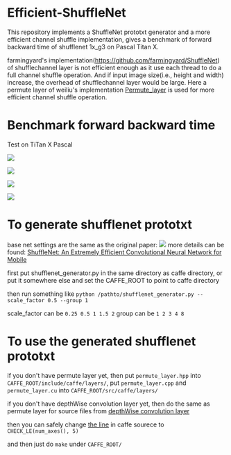 # Efficient-ShuffleNet
This repository implements a ShuffleNet prototxt generator and a more efficient channel shuffle implementation, gives a benchmark of forward backward time of shufflenet 1x_g3 on Pascal Titan X.

farmingyard's implementation(https://github.com/farmingyard/ShuffleNet) of shufflechannel layer is not efficient enough as it use each thread to do a full channel shuffle operation. And if input image size(i.e., height and width) increase, the overhead of shufflechannel layer would be large. Here a permute layer of weiliu's implementation [Permute_layer](https://github.com/BVLC/caffe/commit/b68695db42aa79e874296071927536363fe1efbf?diff=unified) is used for more efficient channel shuffle operation.

# Benchmark forward backward time
Test on TiTan X Pascal


![](https://github.com/MrWanter/Efficient-ShuffleNet/blob/master/image/shufflenet_0.25x_g3.png)

![](https://github.com/MrWanter/Efficient-ShuffleNet/blob/master/image/shufflenet_0.5x_g3.png)

![](https://github.com/MrWanter/Efficient-ShuffleNet/blob/master/image/shufflenet_1x_g3.png)

![](https://github.com/MrWanter/Efficient-ShuffleNet/blob/master/image/shufflenet_2x_g3.png)

# To generate shufflenet prototxt
base net settings are the same as the original paper:
![](https://github.com/MrWanter/Efficient-ShuffleNet/blob/master/image/shufflenet_arch.png)
more details can be found:
[ShuffleNet: An Extremely Efficient Convolutional Neural Network for Mobile](https://arxiv.org/pdf/1707.01083.pdf)

first put shufflenet_generator.py in the same directory as caffe directory, or put it somewhere else and set the CAFFE_ROOT to point to caffe directory

then run something like
`python /pathto/shufflenet_generator.py --scale_factor 0.5 --group 1`

scale_factor can be `0.25 0.5 1 1.5 2`
group can be `1 2 3 4 8`

# To use the generated shufflenet prototxt
if you don't have permute layer yet, then put `permute_layer.hpp` into `CAFFE_ROOT/include/caffe/layers/`, put `permute_layer.cpp` and `permute_layer.cu` into `CAFFE_ROOT/src/caffe/layers/`

if you don't have depthWise convolution layer yet, then do the same as permute layer for source files from [depthWise convolution layer](https://github.com/farmingyard/caffe-mobilenet)

then you can safely change  [the line](https://github.com/BVLC/caffe/blob/bb4ffa4d440e8a9c452c410ad9db2ed7137c9f7d/include/caffe/blob.hpp#L140) in caffe sourece to `CHECK_LE(num_axes(), 5)`

and then just do `make` under `CAFFE_ROOT/`
